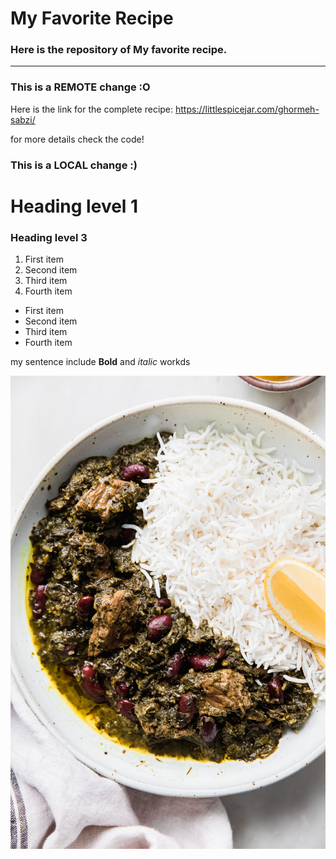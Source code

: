 # My Favorite Recipe

### Here is the repository of My favorite recipe.

---
### This is a REMOTE change :O

Here is the link for the complete recipe:
https://littlespicejar.com/ghormeh-sabzi/

for more details check the code!
### This is a LOCAL change :)

# Heading level 1	
### Heading level 3

<ol>
  <li>First item</li>
  <li>Second item</li>
  <li>Third item</li>
  <li>Fourth item</li>
</ol>


<ul>
  <li>First item</li>
  <li>Second item</li>
  <li>Third item</li>
  <li>Fourth item</li>
</ul>

my sentence include **Bold** and *italic* workds

![recipe](recipe.jpg)